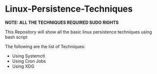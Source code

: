 # Linux-Persistence-Techniques

**NOTE: ALL THE TECHNIQUES REQUIRED SUDO RIGHTS**


 This Repository will show all the basic linux persistence techniques using bash script
 
 The following are the list of Techniques:
 *  Using Systemctl
 *  Using Cron Jobs
 *  Using XDG
